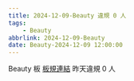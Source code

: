```yaml
---
title: 2024-12-09-Beauty 違規 0 人
tags:
    - Beauty
abbrlink: 2024-12-09-Beauty
date: Beauty-2024-12-09 12:00:00
---
```

Beauty 板 [板規連結](https://www.ptt.cc/bbs/Beauty/M.1630069980.A.84B.html)
昨天違規 0 人
